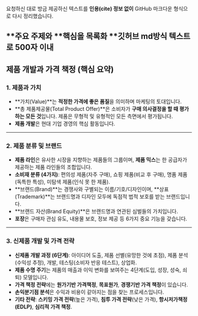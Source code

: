 
요청하신 대로 방금 제공하신 텍스트를 **인용(cite) 정보 없이** GitHub 마크다운 형식으로 다시 정리했습니다.

**주요 주제와 **핵심을 목록화 **깃허브 md방식 텍스트로 500자 이내
---

## **제품 개발과 가격 책정 (핵심 요약)**

### **1. 제품과 가치**

* **가치(Value)**는 **적정한 가격에 좋은 품질**을 의미하며 마케팅의 토대입니다.
* **총 제품제공물(Total Product Offer)**은 소비자가 **구매 의사결정을 할 때 평가하는 모든 것**입니다. 제품은 무형적 및 유형적인 모든 측면에서 평가됩니다.
* **제품 개발**은 현대 기업 경영의 핵심 활동입니다.

---

### **2. 제품 분류 및 브랜드**

* **제품 라인**은 유사한 시장을 지향하는 제품들의 그룹이며, **제품 믹스**는 한 공급자가 제공하는 제품 라인들의 조합입니다.
* **소비재 분류 (4가지)**: 편의성 제품(자주 구매), 쇼핑 제품(비교 후 구매), 명품 제품(독특한 특성), 미탐색 제품(인식 못 한 제품).
* **브랜드(Brand)**는 경쟁사와 구별되는 이름/기호/디자인이며, **상표(Trademark)**는 브랜드명과 디자인 모두에 독점적 법적 보호를 받는 브랜드입니다.
* **브랜드 자산(Brand Equity)**은 브랜드명과 연관된 심벌들의 가치입니다.
* **포장**은 구매자 관심 유도, 내용물 보호, 정보 제공 등 6가지 중요 기능을 갖습니다.

---

### **3. 신제품 개발 및 가격 전략**

* **신제품 개발 과정 (6단계)**: 아이디어 도출, 제품 선별(유망한 것에 초점), 제품 분석(수익성 추정), 개발, 테스팅(소비자 반응 테스트), 상업화.
* **제품 수명 주기**는 제품의 매출과 이익 변화를 보여주는 4단계(도입, 성장, 성숙, 쇠퇴) 모델입니다.
* **가격 책정 전략**에는 **원가기반 가격책정**, **목표원가**, **경쟁기반 가격 책정**이 있습니다.
* **손익분기점 분석**은 수익과 비용이 같아지는 점을 찾는 프로세스입니다.
* **기타 전략**: **스키밍 가격 전략**(높은 가격), **침투 가격 전략**(낮은 가격), **항시저가책정(EDLP)**, **심리적 가격 책정**.
